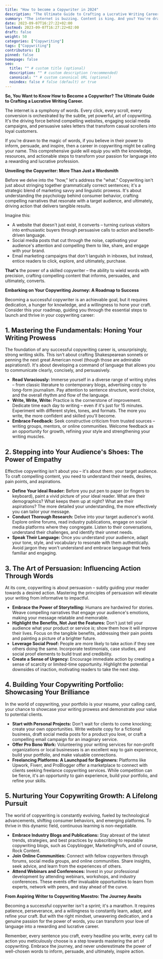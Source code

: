 ```yaml
---
title: "How to become a Copywriter in 2024"
description: "The Ultimate Guide to Crafting a Lucrative Writing Career"
summary: "The internet is buzzing. Content is king. And you? You're drawn to the power of words – the way they can persuade, engage, and ultimately, drive action. You're thinking, Maybe I could be a copywriter?"
date: 2023-09-07T16:27:22+02:00
lastmod: 2023-09-07T16:27:22+02:00
draft: false
weight: 50
categories: ["Copywriting"]
tags: ["Copywriting"]
contributors: []
pinned: false
homepage: false
seo:
  title: "" # custom title (optional)
  description: "" # custom description (recommended)
  canonical: "" # custom canonical URL (optional)
  noindex: false # false (default) or true
---
```


**So, You Want to Know How to Become a Copywriter? The Ultimate Guide to Crafting a Lucrative Writing Career.**

The internet is a symphony of words. Every click, every scroll, every conversion is orchestrated by the subtle, yet powerful, art of copywriting. It's the driving force behind compelling websites, engaging social media campaigns, and persuasive sales letters that transform casual scrollers into loyal customers. 

If you're drawn to the magic of words, if you believe in their power to inform, persuade, and inspire, then a career in copywriting might be calling your name.  This comprehensive guide will equip you with the knowledge, resources, and actionable steps to transform your passion for language into a rewarding and lucrative profession.

**Unveiling the Copywriter: More Than Just a Wordsmith**

Before we delve into the "how," let's address the "what." Copywriting isn't just about stringing together grammatically correct sentences; it's a strategic blend of marketing savvy and linguistic prowess. It's about understanding the psychology behind consumer behavior, crafting compelling narratives that resonate with a target audience, and ultimately, driving action that delivers tangible results.

Imagine this:

* A website that doesn't just exist, it converts – turning curious visitors into enthusiastic buyers through persuasive calls to action and benefit-driven language. 
* Social media posts that cut through the noise, captivating your audience's attention and compelling them to like, share, and engage with your brand.
* Email marketing campaigns that don't languish in inboxes, but instead, entice readers to click, explore, and ultimately, purchase.

**That's** the power of a skilled copywriter – the ability to wield words with precision, crafting compelling content that informs, persuades, and ultimately, converts.

**Embarking on Your Copywriting Journey: A Roadmap to Success**

Becoming a successful copywriter is an achievable goal, but it requires dedication, a hunger for knowledge, and a willingness to hone your craft.  Consider this your roadmap, guiding you through the essential steps to launch and thrive in your copywriting career:

## 1. Mastering the Fundamentals:  Honing Your Writing Prowess

The foundation of any successful copywriting career is, unsurprisingly, strong writing skills.  This isn't about crafting Shakespearean sonnets or penning the next great American novel (though those are admirable aspirations!).  It's about developing a command of language that allows you to communicate clearly, concisely, and persuasively.

* **Read Voraciously:**  Immerse yourself in a diverse range of writing styles – from classic literature to contemporary blogs, advertising copy to long-form journalism. Pay attention to sentence structure, word choice, and the overall rhythm and flow of the language.
* **Write, Write, Write:** Practice is the cornerstone of improvement. Dedicate time each day to writing – even if it's just for 15 minutes. Experiment with different styles, tones, and formats.  The more you write, the more confident and skilled you'll become. 
* **Embrace Feedback:**  Seek constructive criticism from trusted sources – writing groups, mentors, or online communities. Welcome feedback as an opportunity for growth, refining your style and strengthening your writing muscles.

## 2. Stepping into Your Audience's Shoes: The Power of Empathy

Effective copywriting isn't about you – it's about them: your target audience.  To craft compelling content, you need to understand their needs, desires, pain points, and aspirations.

* **Define Your Ideal Reader:**  Before you put pen to paper (or fingers to keyboard), paint a vivid picture of your ideal reader. What are their demographics? What keeps them up at night? What are their aspirations? The more detailed your understanding, the more effectively you can tailor your message.
* **Conduct Thorough Research:**  Delve into your target audience's world. Explore online forums, read industry publications, engage on social media platforms where they congregate. Listen to their conversations, understand their challenges, and identify their unmet needs.
* **Speak Their Language:**  Once you understand your audience, adapt your tone, style, and vocabulary to resonate with them authentically.  Avoid jargon they won't understand and embrace language that feels familiar and engaging.

## 3. The Art of Persuasion:  Influencing Action Through Words

At its core, copywriting is about persuasion – subtly guiding your reader towards a desired action.  Mastering the principles of persuasion will elevate your writing from informative to impactful.

* **Embrace the Power of Storytelling:** Humans are hardwired for stories.  Weave compelling narratives that engage your audience's emotions, making your message relatable and memorable.
* **Highlight the Benefits, Not Just the Features:**  Don't just tell your audience what your product or service *is*;  show them how it will improve their lives. Focus on the tangible benefits, addressing their pain points and painting a picture of a brighter future. 
* **Leverage Social Proof:**  People are more likely to take action if they see others doing the same.  Incorporate testimonials, case studies, and social proof elements to build trust and credibility.
* **Create a Sense of Urgency:**  Encourage immediate action by creating a sense of scarcity or limited-time opportunity.  Highlight the potential downsides of inaction, motivating readers to take the next step.

## 4. Building Your Copywriting Portfolio: Showcasing Your Brilliance

In the world of copywriting, your portfolio is your resume, your calling card, your chance to showcase your writing prowess and demonstrate your value to potential clients.

* **Start with Personal Projects:**  Don't wait for clients to come knocking; create your own opportunities.  Write website copy for a fictional business, draft social media posts for a product you love, or craft a compelling email campaign for an imaginary service.
* **Offer Pro Bono Work:**  Volunteering your writing services for non-profit organizations or local businesses is an excellent way to gain experience, build your portfolio, and make valuable connections.
* **Freelancing Platforms: A Launchpad for Beginners:**  Platforms like Upwork, Fiverr, and ProBlogger offer a marketplace to connect with clients seeking freelance copywriting services. While competition can be fierce, it's an opportunity to gain experience, build your portfolio, and refine your skills.

## 5.  Nurturing Your Copywriting Growth: A Lifelong Pursuit

The world of copywriting is constantly evolving, fueled by technological advancements, shifting consumer behaviors, and emerging platforms. To thrive in this dynamic field, continuous learning is non-negotiable.

* **Embrace Industry Blogs and Publications:**  Stay abreast of the latest trends, strategies, and best practices by subscribing to reputable copywriting blogs, such as Copyblogger, MarketingProfs, and of course, Rock Content.
* **Join Online Communities:** Connect with fellow copywriters through forums, social media groups, and online communities.  Share insights, seek advice, and learn from the experiences of others.
* **Attend Webinars and Conferences:**  Invest in your professional development by attending webinars, workshops, and industry conferences.  These events offer invaluable opportunities to learn from experts, network with peers, and stay ahead of the curve.

**From Aspiring Writer to Copywriting Maestro: The Journey Awaits**

Becoming a successful copywriter isn't a sprint; it's a marathon.  It requires patience, perseverance, and a willingness to constantly learn, adapt, and refine your craft.  But with the right mindset, unwavering dedication, and a genuine passion for the power of words, you can transform your love of language into a rewarding and lucrative career. 

Remember, every sentence you craft, every headline you write, every call to action you meticulously choose is a step towards mastering the art of copywriting.  Embrace the journey, and never underestimate the power of well-chosen words to inform, persuade, and ultimately, inspire action. 